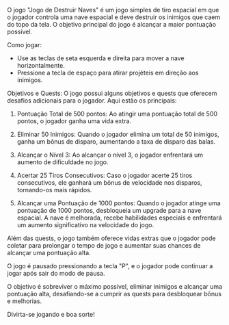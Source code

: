 O jogo "Jogo de Destruir Naves" é um jogo simples de tiro espacial em que o jogador controla uma nave espacial e deve destruir os inimigos que caem do topo da tela. O objetivo principal do jogo é alcançar a maior pontuação possível.

Como jogar:
- Use as teclas de seta esquerda e direita para mover a nave horizontalmente.
- Pressione a tecla de espaço para atirar projéteis em direção aos inimigos.

Objetivos e Quests:
O jogo possui alguns objetivos e quests que oferecem desafios adicionais para o jogador. Aqui estão os principais:

1. Pontuação Total de 500 pontos: Ao atingir uma pontuação total de 500 pontos, o jogador ganha uma vida extra.

2. Eliminar 50 Inimigos: Quando o jogador elimina um total de 50 inimigos, ganha um bônus de disparo, aumentando a taxa de disparo das balas.

3. Alcançar o Nível 3: Ao alcançar o nível 3, o jogador enfrentará um aumento de dificuldade no jogo.

4. Acertar 25 Tiros Consecutivos: Caso o jogador acerte 25 tiros consecutivos, ele ganhará um bônus de velocidade nos disparos, tornando-os mais rápidos.

5. Alcançar uma Pontuação de 1000 pontos: Quando o jogador atinge uma pontuação de 1000 pontos, desbloqueia um upgrade para a nave espacial. A nave é melhorada, recebe habilidades especiais e enfrentará um aumento significativo na velocidade do jogo.

Além das quests, o jogo também oferece vidas extras que o jogador pode coletar para prolongar o tempo de jogo e aumentar suas chances de alcançar uma pontuação alta.

O jogo é pausado pressionando a tecla "P", e o jogador pode continuar a jogar após sair do modo de pausa.

O objetivo é sobreviver o máximo possível, eliminar inimigos e alcançar uma pontuação alta, desafiando-se a cumprir as quests para desbloquear bônus e melhorias.

Divirta-se jogando e boa sorte!
